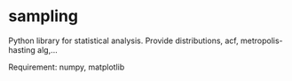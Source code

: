 sampling
========

Python library for statistical analysis. 
Provide distributions, acf, metropolis-hasting alg,...

Requirement: numpy, matplotlib
